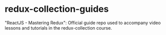 # redux-collection-guides
"ReactJS - Mastering Redux": Official guide repo used to accompany video lessons and tutorials in the redux-collection course.
